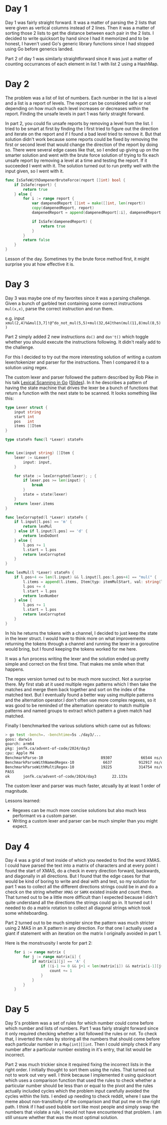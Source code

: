 # Day 1

Day 1 was fairly straight forward. It was a matter of parsing the 2 lists that 
were given as vertical columns instead of 2 lines. Then it was a matter of sorting 
those 2 lists to get the distance between each pair in the 2 lists. I decided to write
quicksort by hand since I had it memorized and to be honest, I haven't used Go's generic
library functions since I had stopped using Go before generics landed. 

Part 2 of day 1 was similarly straightforward since it was just a matter of counting occurrances
of each element in list 1 with list 2 using a HashMap.

# Day 2

The problem was a list of list of numbers. Each number in the list is a level and a list is a report of levels. 
The report can be considered safe or not depending on how much each level increases or decreases within the report.
Finding the unsafe levels in part 1 was fairly straight forward. 

In part 2, you could fix unsafe reports by removing a level from the list. I tried to be smart at first by finding the
I first tried to figure out the direction and iterate on the report and if I found a bad level tried to remove it. But
that solution didn't work because some reports could be fixed by removing the first or second level that would change
the direction of the report by doing so. There were several edge cases like that, so I ended up giving up on the smarter
solution and went with the brute force solution of trying to fix each unsafe report by removing a level at a time and 
testing the report. If it succeeded I went with it. The solution turned out to run pretty well with the input given, 
so I went with it. 

```go
func IsSafeWithDampenerBruteForce(report []int) bool {
	if IsSafe(report) {
		return true
	} else {
		for i := range report {
			var dampenedReport []int = make([]int, len(report))
			copy(dampenedReport, report)
			dampenedReport = append(dampenedReport[:i], dampenedReport[i+1:]...)

			if IsSafe(dampenedReport) {
				return true
			}
		}
		return false
	}
}
```

Lesson of the day. Sometimes try the brute force method first, it might surprise you at how effective it is.

# Day 3

Day 3 was maybe one of my favorites since it was a parsing challenge. Given a bunch of garbled text containing some
correct instructions `mul(x,x)`, parse the correct instruction and run them. 

e.g. input `xmul(2,4)%&mul[3,7]!@^do_not_mul(5,5)+mul(32,64]then(mul(11,8)mul(8,5))`

Part 2 simply added 2 new instructions `do()` and `don't()` which toggle whether you should execute the instructions 
following. It didn't really add to the challenge.

For this I decided to try out the more interesting solution of writing a custom lexer/tokenizer and parser for 
the instructions. Then I compared it to a solution using regex.

The custom lexer and parser followed the pattern described by Rob Pike in his talk [Lexical Scanning in Go](https://www.youtube.com/watch?v=HxaD_trXwRE) ([Slides](https://go.dev/talks/2011/lex.slide#1)).
In it he describes a pattern of having the state machine that drives the lexer be a bunch of functions that return 
a function with the next state to be scanned. It looks something like this:

```go
type Lexer struct {
	input string
	start int
	pos   int
	items []Item
}

type stateFn func(l *Lexer) stateFn


func Lex(input string) []Item {
	lexer := &Lexer{
		input: input,
	}

	for state := lexCorrupted(lexer); ; {
		if lexer.pos >= len(input) {
			break
		}
		state = state(lexer)
	}
	return lexer.items
}

func lexCorrupted(l *Lexer) stateFn {
	if l.input[l.pos] == 'm' {
		return lexMul
	} else if l.input[l.pos] == 'd' {
		return lexDoDont
	} else {
		l.pos += 1
		l.start = l.pos
		return lexCorrupted
	}
}

func lexMul(l *Lexer) stateFn {
	if l.pos+4 <= len(l.input) && l.input[l.pos:l.pos+4] == "mul(" {
		l.items = append(l.items, Item{typ: itemMulStart, val: string(l.input[l.pos : l.pos+4])})
		l.pos += 4
		l.start = l.pos
		return lexNumber
	} else {
		l.pos += 1
		l.start = l.pos
		return lexCorrupted
	}
}
```

In his he returns the tokens with a channel, I decided to just keep the state in the lexer struct. I would have to think
more on what improvements returning the tokens through a channel and running the lexer in a goroutine would bring, but 
I found keeping the tokens worked for me here.

It was a fun process writing the lexer and the solution ended up pretty simple and correct on the first time. That makes
me smile when that happens. 

The regex version turned out to be much more succinct. Not a surprise there. My first stab at it used multiple regex
patterns which I then take the matches and merge them back together and sort on the index of the matched text. 
But I eventually found a better way using multiple patterns and the alternation operator.I don't often use more complex regexes,
so it was good to be reminded of the alternation operator to match multiple patterns and named groups to extract 
which pattern a given match had matched. 

Finally I benchmarked the various solutions which came out as follows:
```bash
> go test -bench=. -benchtime=5s ./day3/...
goos: darwin                                                            
goarch: arm64
pkg: jonfk.ca/advent-of-code/2024/day3
cpu: Apple M4
BenchmarkParse-10                          89307             66544 ns/op
BenchmarkParseWithNamedRegex-10             6637            912917 ns/op
BenchmarkParseWithMultiRegex-10            19225            314754 ns/op
PASS
ok      jonfk.ca/advent-of-code/2024/day3       22.133s
```

The custom lexer and parser was much faster, atcually by at least 1 order of magnitude.

Lessons learned:
- Regexes can be much more concise solutions but also much less performant vs a custom parser.
- Writing a custom lexer and parser can be much simpler than you might expect.

# Day 4

Day 4 was a grid of text inside of which you needed to find the word XMAS. I could have parsed the text into a matrix
of characters and at every point I found the start of XMAS, do a check in every direction forward, backwards, and diagonally
in all directions. But I found that the edge cases for that would be kind of boring to write and deal with and test, so
my solution for part 1 was to collect all the different directions strings could be in and do a check on the string 
whether `XMAS` or `SAMX` existed inside and count them. That turned out to be a little more difficult than I expected 
because I didn't quite understand all the directions the strings could go in. It turned out I needed to do a matrix
rotation to collect all diagonal strings which took some whiteboarding. 

Part 2 turned out to be much simpler since the pattern was much stricter using 2 MAS in an X pattern in any direction.
For that one I actually used a giant if statement with an iteration on the matrix I originally avoided in part 1.

Here is the monstruosity I wrote for part 2:

```go
	for i := range matrix {
		for j := range matrix[i] {
			if matrix[i][j] == 'A' {
				if ((i-1 >= 0 && j+1 < len(matrix[i]) && matrix[i-1][j+1] == 'S' && i+1 < len(matrix) && j-1 >= 0 && matrix[i+1][j-1] == 'M') || (i-1 >= 0 && j+1 < len(matrix[i]) && matrix[i-1][j+1] == 'M' && i+1 < len(matrix) && j-1 >= 0 && matrix[i+1][j-1] == 'S')) && ((i-1 >= 0 && j-1 >= 0 && matrix[i-1][j-1] == 'S' && i+1 < len(matrix) && j+1 < len(matrix[i]) && matrix[i+1][j+1] == 'M') || (i-1 >= 0 && j-1 >= 0 && matrix[i-1][j-1] == 'M' && i+1 < len(matrix) && j+1 < len(matrix[i]) && matrix[i+1][j+1] == 'S')) {
					count += 1
				}
			}
		}
	}
```

# Day 5

Day 5's problem was a set of rules for which number could come before which number and lists of numbers. Part 1 was 
fairly straight forward since it only required checking whether a list followed the rules or not. To check that,
I inverted the rules by storing all the numbers that should come before each particular number in a `Map[int][]int`.
Then I could simply check if any number after a particular number existing in it's entry, that list would be incorrect.

Part 2 was much trickier since it required fixing the incorrect lists in the right order. I initially thought to sort
them using the rules. That turned out not to work out very well. I think because I implemented it using quicksort which
uses a comparison function that used the rules to check whether a particular number should be less than or equal to 
the pivot and the rules actually included cycles which the problem input carefully avoided the cycles within the lists.
I ended up needing to check reddit, where I saw the meme about non-transitivity of the comparison and that put me on
the right path. I think if I had used bubble sort like most people and simply swap the numbers that violate a rule, I 
would not have encountered that problem. I am still unsure whether that was the most optimal solution.

